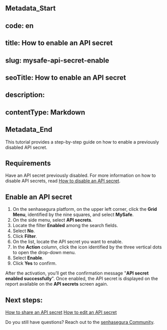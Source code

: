 ## Metadata_Start 
## code: en
## title: How to enable an API secret 
## slug: mysafe-api-secret-enable 
## seoTitle: How to enable an API secret 
## description:  
## contentType: Markdown 
## Metadata_End
This tutorial provides a step-by-step guide on how to enable a previously disabled API secret.

## Requirements
Have an API secret previously disabled. For more information on how to disable API secrets, read [How to disable an API secret](/v3-32/docs/mysafe-api-secret-disable).

## Enable an API secret

1. On the senhasegura platform, on the upper left corner, click the **Grid Menu**, identified by the nine squares, and select **MySafe**.
2. On the side menu, select **API secrets**.
3. Locate the filter **Enabled** among the search fields.
4. Select **No**.
5. Click **Filter**.
6. On the list, locate the API secret you want to enable.
7. In the **Action** column, click the icon
identified by the three vertical dots to open the drop-down menu.
9. Select **Enable**.
10. Click **Yes** to confirm.

After the activation, you’ll get the confirmation message "**API secret enabled successfully**". Once enabled, the API secret is displayed on the report available on the **API secrets** screen again.

## Next steps:


[How to share an API secret](/v3-32/docs/mysafe-api-secret-share)
[How to edit an API secret](/v3-32/docs/mysafe-api-secret-edit)

Do you still have questions? Reach out to the [senhasegura Community](https://community.senhasegura.io/).